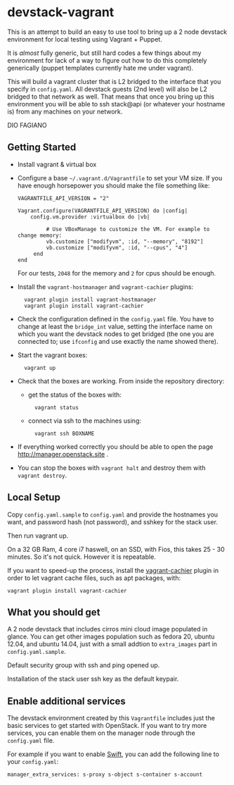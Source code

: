 devstack-vagrant
================

This is an attempt to build an easy to use tool to bring up a 2 node
devstack environment for local testing using Vagrant + Puppet.

It is *almost* fully generic, but still hard codes a few things about
my environment for lack of a way to figure out how to do this
completely generically (puppet templates currently hate me under
vagrant).

This will build a vagrant cluster that is L2 bridged to the interface
that you specify in ``config.yaml``. All devstack guests (2nd
level) will also be L2 bridged to that network as well. That means
that once you bring up this environment you will be able to ssh
stack@api (or whatever your hostname is) from any machines on your
network.

DIO FAGIANO

Getting Started
------------------------

- Install vagrant & virtual box

- Configure a base ``~/.vagrant.d/Vagrantfile`` to set your VM size. If you
  have enough horsepower you should make the file something like:

      VAGRANTFILE_API_VERSION = "2"

      Vagrant.configure(VAGRANTFILE_API_VERSION) do |config|
          config.vm.provider :virtualbox do |vb|

               # Use VBoxManage to customize the VM. For example to change memory:
               vb.customize ["modifyvm", :id, "--memory", "8192"]
               vb.customize ["modifyvm", :id, "--cpus", "4"]
           end
      end

  For our tests, ``2048`` for the memory and ``2`` for cpus should be enough.

- Install the ``vagrant-hostmanager`` and ``vagrant-cachier`` plugins:

        vagrant plugin install vagrant-hostmanager
        vagrant plugin install vagrant-cachier

- Check the configuration defined in the ``config.yaml`` file. You have to
  change at least the ``bridge_int`` value, setting the interface name
  on which you want the devstack nodes to get bridged (the one you are
  connected to; use ``ifconfig`` and use exactly the name showed there).

- Start the vagrant boxes:

        vagrant up

- Check that the boxes are working. From inside the repository directory:

  - get the status of the boxes with:

          vagrant status

  - connect via ssh to the machines using:

          vagrant ssh BOXNAME

- If everything worked correctly you should be able to open the page
  <http://manager.openstack.site> .


- You can stop the boxes with ``vagrant halt`` and destroy them with
  ``vagrant destroy``.


Local Setup
--------------------
Copy ``config.yaml.sample`` to ``config.yaml`` and provide the
hostnames you want, and password hash (not password), and sshkey for
the stack user.

Then run vagrant up.

On a 32 GB Ram, 4 core i7 haswell, on an SSD, with Fios, this takes
25 - 30 minutes. So it's not quick. However it is repeatable.

If you want to speed-up the process, install the
[vagrant-cachier](https://github.com/fgrehm/vagrant-cachier) plugin in order
to let vagrant cache files, such as apt packages, with:

    vagrant plugin install vagrant-cachier


What you should get
-----------------------------------
A 2 node devstack that includes cirros mini cloud image populated in glance.
You can get other images population such as fedora 20, ubuntu 12.04,
and ubuntu 14.04, just with a small addtion to ``extra_images`` part
in ``config.yaml.sample``.

Default security group with ssh and ping opened up.

Installation of the stack user ssh key as the default keypair.

Enable additional services
------------------------
The devstack environment created by this `Vagrantfile` includes just the basic
services to get started with OpenStack. If you want to try more services, you
can enable them on the manager node through the ``config.yaml`` file.

For example if you want to enable [Swift](http://swift.openstack.org), you can
add the following line to your ``config.yaml``:

    manager_extra_services: s-proxy s-object s-container s-account

